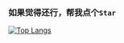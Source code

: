 ### **如果觉得还行，帮我点个`Star`**

[![Top Langs](https://github-readme-stats.vercel.app/api/top-langs/?username=xgbnl&layout=compact)](https://github.com/anuraghazra/github-readme-stats)
